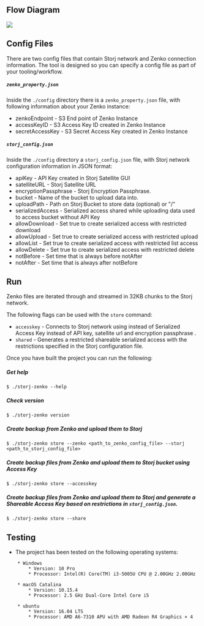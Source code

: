 ## Flow Diagram

![](https://github.com/storj-thirdparty/connector-zenko/blob/master/README.assets/arch.drawio.png)


## Config Files
There are two config files that contain Storj network and Zenko connection information. The tool is designed so you can specify a config file as part of your tooling/workflow.

##### ```zenko_property.json```
Inside the ```./config``` directory there is a ```zenko_property.json``` file, with following information about your Zenko instance:

* zenkoEndpoint - S3 End point of Zenko Instance
* accessKeyID - S3 Access Key ID created in Zenko Instance
* secretAccessKey - S3 Secret Access Key created in Zenko Instance

##### ```storj_config.json```
Inside the ```./config``` directory a ```storj_config.json``` file, with Storj network configuration information in JSON format:

* apiKey - API Key created in Storj Satellite GUI
* satelliteURL - Storj Satellite URL
* encryptionPassphrase - Storj Encryption Passphrase.
* bucket - Name of the bucket to upload data into.
* uploadPath - Path on Storj Bucket to store data (optional) or "/"
* serializedAccess - Serialized access shared while uploading data used to access bucket without API Key
* allowDownload - Set true to create serialized access with restricted download
* allowUpload - Set true to create serialized access with restricted upload
* allowList - Set true to create serialized access with restricted list access
* allowDelete - Set true to create serialized access with restricted delete
* notBefore - Set time that is always before notAfter
* notAfter - Set time that is always after notBefore

## Run
Zenko files are iterated through and streamed in 32KB chunks to the Storj network.

The following flags can be used with the ```store``` command:

* ```accesskey``` - Connects to Storj network using instead of Serialized Access Key instead of API key, satellite url and encryption passphrase .
* ```shared``` - Generates a restricted shareable serialized access with the restrictions specified in the Storj configuration file.

Once you have built the project you can run the following:

##### Get help
```
$ ./storj-zenko --help
```
##### Check version
```
$ ./storj-zenko version
```
##### Create backup from Zenko and upload them to Storj
```
$ ./storj-zenko store --zenko <path_to_zenko_config_file> --storj <path_to_storj_config_file>
```
##### Create backup files from Zenko and upload them to Storj bucket using Access Key
```
$ ./storj-zenko store --accesskey
```
##### Create backup files from Zenko and upload them to Storj and generate a Shareable Access Key based on restrictions in ```storj_config.json```.
```
$ ./storj-zenko store --share
```
		
## Testing
* The project has been tested on the following operating systems:
```
	* Windows
		* Version: 10 Pro
		* Processor: Intel(R) Core(TM) i3-5005U CPU @ 2.00GHz 2.00GHz

	* macOS Catalina
		* Version: 10.15.4
		* Processor: 2.5 GHz Dual-Core Intel Core i5

	* ubuntu
		* Version: 16.04 LTS
		* Processor: AMD A6-7310 APU with AMD Radeon R4 Graphics × 4
```		
